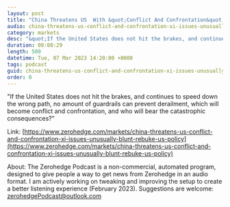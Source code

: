 ```yaml
---
layout: post
title: "China Threatens US  With &quot;Conflict And Confrontation&quot; As Xi Issues &quot;Unusually Blunt&quot; Rebuke Of US Policy"
audio: china-threatens-us-conflict-and-confrontation-xi-issues-unusually-blunt-rebuke-us-policy-0
category: markets
desc: "&quot;If the United States does not hit the brakes, and continues to speed down the wrong path, no amount of guardrails can prevent derailment, which will become conflict and confrontation, and who will bear the catastrophic consequences?&quot;"
duration: 00:08:29
length: 509
datetime: Tue, 07 Mar 2023 14:20:00 +0000
tags: podcast
guid: china-threatens-us-conflict-and-confrontation-xi-issues-unusually-blunt-rebuke-us-policy-0
order: 0
---
```

&quot;If the United States does not hit the brakes, and continues to speed down the wrong path, no amount of guardrails can prevent derailment, which will become conflict and confrontation, and who will bear the catastrophic consequences?&quot;

Link: [https://www.zerohedge.com/markets/china-threatens-us-conflict-and-confrontation-xi-issues-unusually-blunt-rebuke-us-policy](https://www.zerohedge.com/markets/china-threatens-us-conflict-and-confrontation-xi-issues-unusually-blunt-rebuke-us-policy)

About: The Zerohedge Podcast is a non-commercial, automated program, designed to give people a way to get news from Zerohedge in an audio format.  I am actively working on tweaking and improving the setup to create a better listening experience (February 2023).  Suggestions are welcome: [zerohedgePodcast@outlook.com](mailto:zerohedgePodcast@outlook.com)